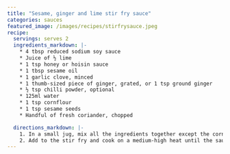 ```yaml
---
title: "Sesame, ginger and lime stir fry sauce"
categories: sauces
featured_image: /images/recipes/stirfrysauce.jpeg
recipe:
  servings: serves 2
  ingredients_markdown: |-
    * 4 tbsp reduced sodium soy sauce
    * Juice of ½ lime
    * 1 tsp honey or hoisin sauce
    * 1 tbsp sesame oil
    * 1 garlic clove, minced
    * 1 thumb-sized piece of ginger, grated, or 1 tsp ground ginger
    * ½ tsp chilli powder, optional
    * 125ml water
    * 1 tsp cornflour
    * 1 tsp sesame seeds
    * Handful of fresh coriander, chopped

  directions_markdown: |-
    1. In a small jug, mix all the ingredients together except the cornflour, sesame seeds and coriander. Stir in the cornflour until dissolved.
    2. Add to the stir fry and cook on a medium-high heat until the sauce thickens. Stir in the coriander and sesame seeds, with extra for garnish. 
---
```


